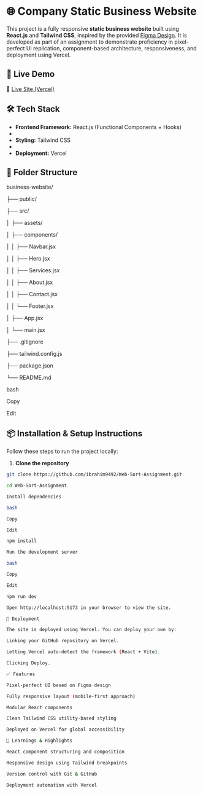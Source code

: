 # 🌐 Company Static Business Website

This project is a fully responsive **static business website** built using **React.js** and **Tailwind CSS**, inspired by the provided [Figma Design](https://www.figma.com/design/CimoPqIE8mKQncuE5wAm0u/tutorial?node-id=1-2&t=Ongjb8tq3e2jlY7j-1). It is developed as part of an assignment to demonstrate proficiency in pixel-perfect UI replication, component-based architecture, responsiveness, and deployment using Vercel.

## 🚀 Live Demo

🔗 [Live Site (Vercel)](https://web-sort-assignment-ibrahims-projects-04dcd899.vercel.app/)

## 🛠️ Tech Stack

- **Frontend Framework:** React.js (Functional Components + Hooks)
- 
- **Styling:** Tailwind CSS
-
- **Deployment:** Vercel

## 📁 Folder Structure

business-website/

├── public/

├── src/

│ ├── assets/

│ ├── components/

│ │ ├── Navbar.jsx

│ │ ├── Hero.jsx

│ │ ├── Services.jsx

│ │ ├── About.jsx

│ │ ├── Contact.jsx

│ │ └── Footer.jsx

│ ├── App.jsx

│ └── main.jsx

├── .gitignore

├── tailwind.config.js

├── package.json

└── README.md

bash

Copy

Edit

## 📦 Installation & Setup Instructions

Follow these steps to run the project locally:

1. **Clone the repository**

```bash
git clone https://github.com/ibrahim9492/Web-Sort-Assignment.git

cd Web-Sort-Assignment

Install dependencies

bash

Copy

Edit

npm install

Run the development server

bash

Copy

Edit

npm run dev

Open http://localhost:5173 in your browser to view the site.

🚢 Deployment

The site is deployed using Vercel. You can deploy your own by:

Linking your GitHub repository on Vercel.

Letting Vercel auto-detect the framework (React + Vite).

Clicking Deploy.

✅ Features

Pixel-perfect UI based on Figma design

Fully responsive layout (mobile-first approach)

Modular React components

Clean Tailwind CSS utility-based styling

Deployed on Vercel for global accessibility

📌 Learnings & Highlights

React component structuring and composition

Responsive design using Tailwind breakpoints

Version control with Git & GitHub

Deployment automation with Vercel
